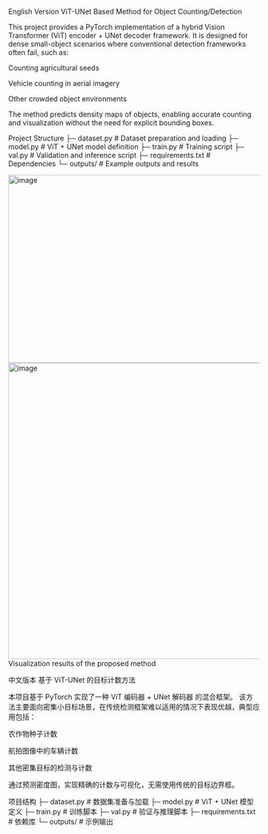 English Version
ViT-UNet Based Method for Object Counting/Detection

This project provides a PyTorch implementation of a hybrid Vision Transformer (ViT) encoder + UNet decoder framework.
It is designed for dense small-object scenarios where conventional detection frameworks often fail, such as:

Counting agricultural seeds

Vehicle counting in aerial imagery

Other crowded object environments

The method predicts density maps of objects, enabling accurate counting and visualization without the need for explicit bounding boxes.

Project Structure
├─ dataset.py        # Dataset preparation and loading
├─ model.py          # ViT + UNet model definition
├─ train.py          # Training script
├─ val.py            # Validation and inference script
├─ requirements.txt  # Dependencies
└─ outputs/          # Example outputs and results

<img width="1816" height="377" alt="image" src="https://github.com/user-attachments/assets/3f83c0e6-c6b8-4fda-9605-4640b2466124" />
<img width="948" height="594" alt="image" src="https://github.com/user-attachments/assets/c8997cab-ddfa-4879-b8d4-a7b9a1bed06e" />
Visualization results of the proposed method

中文版本
基于 ViT-UNet 的目标计数方法

本项目基于 PyTorch 实现了一种 ViT 编码器 + UNet 解码器 的混合框架。
该方法主要面向密集小目标场景，在传统检测框架难以适用的情况下表现优越，典型应用包括：

农作物种子计数

航拍图像中的车辆计数

其他密集目标的检测与计数

通过预测密度图，实现精确的计数与可视化，无需使用传统的目标边界框。


项目结构
├─ dataset.py        # 数据集准备与加载
├─ model.py          # ViT + UNet 模型定义
├─ train.py          # 训练脚本
├─ val.py            # 验证与推理脚本
├─ requirements.txt  # 依赖库
└─ outputs/          # 示例输出






